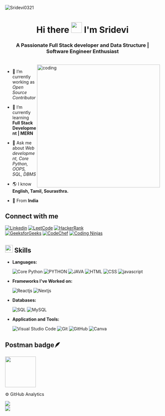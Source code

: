 <p align="left"> <img src="https://komarev.com/ghpvc/?username=Sridevi0321&label=Profile%20views&color=0e75b6&style=flat" alt="Sridevi0321" /> </p>



<h1 align="center">Hi there <img src="https://raw.githubusercontent.com/aemmadi/aemmadi/master/wave.gif" width="35px"> I'm Sridevi</h1>
<h3 align="center">A Passionate Full Stack developer and Data Structure | Software Engineer Enthusiast</h3>

<br/>

<img align="right" alt="coding" width="400"  src="https://mir-s3-cdn-cf.behance.net/project_modules/disp/601014116770475.6068beff4640a.gif">


- 🔭 I’m currently working as *Open Source Contributor*

- 🌱 I’m currently learning **Full Stack Development | MERN**

- 💬 Ask me about *Web development, Core Python, OOPS, SQL, DBMS*

- 🌎 I know **English, Tamil, Sourasthra.**

- 📍 From **India**

## Connect with me 

[![Linkedin](https://img.shields.io/badge/LinkedIn-0077B5?style=for-the-badge&logo=linkedin&logoColor=white&link=https://www.linkedin.com/in/sridevi-krishnamoorthy-9198b2290/)](https://www.linkedin.com/in/sridevi-krishnamoorthy-9198b2290/)
[![LeetCode](https://img.shields.io/badge/-LeetCode-FFA116?style=for-the-badge&logo=LeetCode&logoColor=black&link=https://leetcode.com/u/SriDevi2004/)](https://leetcode.com/u/SriDevi2004/)
[![HackerRank](https://img.shields.io/badge/-Hackerrank-2EC866?style=for-the-badge&logo=HackerRank&logoColor=white&link=https://www.hackerrank.com/profile/devi_krish2124)](https://www.hackerrank.com/profile/devi_krish2124)<br>
[![GeeksforGeeks](https://img.shields.io/badge/GeeksforGeeks-%2300C853.svg?&style=for-the-badge&logo=GeeksforGeeks&logoColor=white&link=https://www.geeksforgeeks.org/user/devikri814u/)](https://www.geeksforgeeks.org/user/devikri814u/)
[![CodeChef](https://img.shields.io/badge/Codechef-%23B92B27.svg?&style=for-the-badge&logo=Codechef&logoColor=white&link=https://www.codechef.com/users/sridevi_2124)](https://www.codechef.com/users/sridevi_2124)
[![Coding Ninjas](https://img.shields.io/badge/Coding%20Ninjas-%23000?style=for-the-badge&logo=codingninjas&logoColor=white&link=https://www.naukri.com/code360/profile/dc458ba0-ea5c-4283-9f73-964b90b6b2e8)](https://www.naukri.com/code360/profile/dc458ba0-ea5c-4283-9f73-964b90b6b2e8)




## <img src="https://media2.giphy.com/media/QssGEmpkyEOhBCb7e1/giphy.gif?cid=ecf05e47a0n3gi1bfqntqmob8g9aid1oyj2wr3ds3mg700bl&rid=giphy.gif" width ="25"><b> Skills</b>

<p align="center">

-  **Languages:**

    ![Core Python](https://img.shields.io/badge/Core%20Python-3776AB?style=for-the-badge&logo=python&logoColor=white)
    ![PYTHON](https://img.shields.io/badge/Python-3776AB?style=for-the-badge&logo=python&logoColor=white)
    ![JAVA](https://img.shields.io/badge/Java-ED8B00?style=for-the-badge&logo=openjdk&logoColor=white)
    ![HTML](https://img.shields.io/badge/html-%23E34F26.svg?style=for-the-badge&logo=html5&logoColor=white)
    ![CSS](https://img.shields.io/badge/css-%231572B6.svg?style=for-the-badge&logo=css3&logoColor=white)
    ![javascript](https://img.shields.io/badge/javascript%20-%23323330.svg?&style=for-the-badge&logo=javascript&logoColor=%23F7DF1E)
  
   
    
-  **Frameworks I've Worked on:**

   ![Reactjs](https://img.shields.io/badge/react%20-%2320232a.svg?&style=for-the-badge&logo=react&logoColor=%2361DAFB)
   ![Nextjs](https://img.shields.io/badge/next.js-000000?style=for-the-badge&logo=nextdotjs&logoColor=white)
   
    
- **Databases:**
  
    ![SQL](https://custom-icon-badges.herokuapp.com/badge/SQL-025E8C.svg?logo=database&logoColor=white)
    ![MySQL](https://img.shields.io/badge/MySQL-00000F?style=for-the-badge&logo=mysql&logoColor=white)
    

    
- **Application and Tools:**

    ![Visual Studio Code](https://img.shields.io/badge/Visual%20Studio%20Code-0078d7.svg?style=for-the-badge&logo=visual-studio-code&logoColor=white)
    ![Git](https://img.shields.io/badge/git-%23F05033.svg?style=for-the-badge&logo=git&logoColor=white)
    ![GitHub](https://img.shields.io/badge/github-%23121011.svg?style=for-the-badge&logo=github&logoColor=white)
    ![Canva](https://img.shields.io/badge/Canva-%2300C4CC.svg?style=for-the-badge&logo=Canva&logoColor=white)
    
</p>
 
 ## Postman badge🪶
 
<img src="https://raw.githubusercontent.com/GSSoC24/Postman-Challenge/main/docs/assets/Postman%20White.png" width="100px" height="100px" /> 

⚙️ GitHub Analytics

![](https://github-readme-streak-stats.herokuapp.com/?user=Sridevi0321&theme=dark&hide_border=false)<br/>
![](https://github-readme-stats.vercel.app/api/top-langs/?username=Sridevi0321&theme=dark&hide_border=false&include_all_commits=true&count_private=true&layout=compact)
